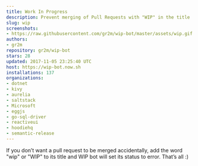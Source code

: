 ```yaml
---
title: Work In Progress
description: Prevent merging of Pull Requests with "WIP" in the title
slug: wip
screenshots:
- https://raw.githubusercontent.com/gr2m/wip-bot/master/assets/wip.gif
authors:
- gr2m
repository: gr2m/wip-bot
stars: 28
updated: 2017-11-05 23:25:40 UTC
host: https://wip-bot.now.sh
installations: 137
organizations:
- dotnet
- kivy
- aurelia
- saltstack
- Microsoft
- eggjs
- go-sql-driver
- reactiveui
- hoodiehq
- semantic-release
---
```


If you don’t want a pull request to be merged accidentally, add the word "wip" or "WIP" to its title and WIP bot will set its status to error. That’s all :)
